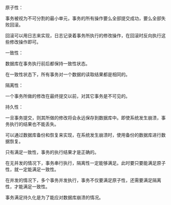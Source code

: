 原子性：

事务被视为不可分割的最小单元，事务的所有操作要么全部提交成功，要么全部失败回滚。

回滚可以用日志来实现，日志记录着事务所执行的修改操作，在回滚时反向执行这些修改操作即可。

一致性：

数据库在事务执行前后都保持一致性状态。

在一致性状态下，所有事务对一个数据的读取结果都是相同的。

隔离性：

一个事务所做的修改在最终提交以前，对其它事务是不可见的。

持久性：

一旦事务提交，则其所做的修改将会永远保存到数据库中。即使系统发生崩溃，事务执行的结果也不能丢失。

可以通过数据库备份和恢复来实现，在系统发生崩溃时，使用备份的数据库进行数据恢复。

只有满足一致性，事务的执行结果才是正确的。

在无并发的情况下，事务串行执行，隔离性一定能够满足。此时要只要能满足原子性，就一定能满足一致性。

在并发的情况下，多个事务并发执行，事务不仅要满足原子性，还需要满足隔离性，才能满足一致性。

事务满足持久化是为了能应对数据库崩溃的情况。